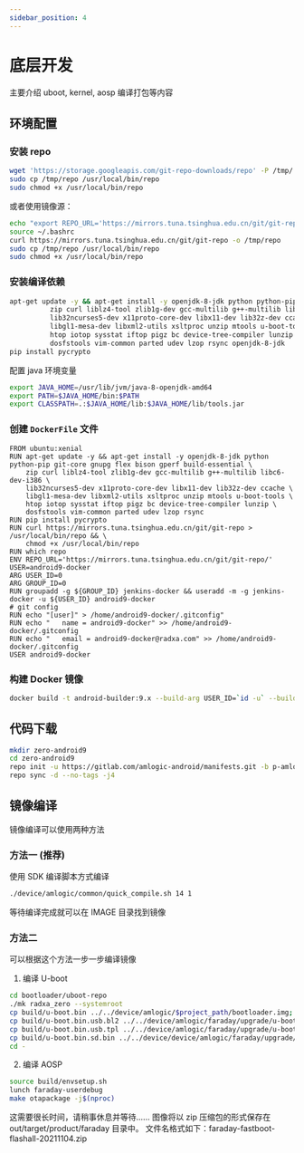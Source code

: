 ```yaml
---
sidebar_position: 4
---
```


# 底层开发

主要介绍 uboot, kernel, aosp 编译打包等内容

## 环境配置

### 安装 repo

```bash
wget 'https://storage.googleapis.com/git-repo-downloads/repo' -P /tmp/
sudo cp /tmp/repo /usr/local/bin/repo
sudo chmod +x /usr/local/bin/repo
```

或者使用镜像源：

```bash
echo "export REPO_URL='https://mirrors.tuna.tsinghua.edu.cn/git/git-repo/'" >> ~/.bashrc
source ~/.bashrc
curl https://mirrors.tuna.tsinghua.edu.cn/git/git-repo -o /tmp/repo
sudo cp /tmp/repo /usr/local/bin/repo
sudo chmod +x /usr/local/bin/repo
```

### 安装编译依赖

```bash
apt-get update -y && apt-get install -y openjdk-8-jdk python python-pip git-core gnupg flex bison gperf build-essential \
          zip curl liblz4-tool zlib1g-dev gcc-multilib g++-multilib libc6-dev-i386 \
          lib32ncurses5-dev x11proto-core-dev libx11-dev lib32z-dev ccache \
          libgl1-mesa-dev libxml2-utils xsltproc unzip mtools u-boot-tools \
          htop iotop sysstat iftop pigz bc device-tree-compiler lunzip \
          dosfstools vim-common parted udev lzop rsync openjdk-8-jdk
pip install pycrypto
```

配置 java 环境变量

```bash
export JAVA_HOME=/usr/lib/jvm/java-8-openjdk-amd64
export PATH=$JAVA_HOME/bin:$PATH
export CLASSPATH=.:$JAVA_HOME/lib:$JAVA_HOME/lib/tools.jar
```

### 创建 `DockerFile` 文件

```
FROM ubuntu:xenial
RUN apt-get update -y && apt-get install -y openjdk-8-jdk python python-pip git-core gnupg flex bison gperf build-essential \
    zip curl liblz4-tool zlib1g-dev gcc-multilib g++-multilib libc6-dev-i386 \
    lib32ncurses5-dev x11proto-core-dev libx11-dev lib32z-dev ccache \
    libgl1-mesa-dev libxml2-utils xsltproc unzip mtools u-boot-tools \
    htop iotop sysstat iftop pigz bc device-tree-compiler lunzip \
    dosfstools vim-common parted udev lzop rsync
RUN pip install pycrypto
RUN curl https://mirrors.tuna.tsinghua.edu.cn/git/git-repo > /usr/local/bin/repo && \
    chmod +x /usr/local/bin/repo
RUN which repo
ENV REPO_URL='https://mirrors.tuna.tsinghua.edu.cn/git/git-repo/' USER=android9-docker
ARG USER_ID=0
ARG GROUP_ID=0
RUN groupadd -g ${GROUP_ID} jenkins-docker && useradd -m -g jenkins-docker -u ${USER_ID} android9-docker
# git config
RUN echo "[user]" > /home/android9-docker/.gitconfig"
RUN echo "   name = android9-docker" >> /home/android9-docker/.gitconfig
RUN echo "   email = android9-docker@radxa.com" >> /home/android9-docker/.gitconfig
USER android9-docker
```

### 构建 Docker 镜像

```bash
docker build -t android-builder:9.x --build-arg USER_ID=`id -u` --build-arg GROUP_ID=`id -g` $(which-dir-dockerfile-in)
```

## 代码下载

```bash
mkdir zero-android9
cd zero-android9
repo init -u https://gitlab.com/amlogic-android/manifests.git -b p-amlogic -m radxa-w2-p-release.xml
repo sync -d --no-tags -j4
```

## 镜像编译

镜像编译可以使用两种方法

### 方法一 (**推荐**)

使用 SDK 编译脚本方式编译

```bash
./device/amlogic/common/quick_compile.sh 14 1
```

等待编译完成就可以在 IMAGE 目录找到镜像

### 方法二

可以根据这个方法一步一步编译镜像

1. 编译 U-boot

```bash
cd bootloader/uboot-repo
./mk radxa_zero --systemroot
cp build/u-boot.bin ../../device/amlogic/$project_path/bootloader.img;
cp build/u-boot.bin.usb.bl2 ../../device/amlogic/faraday/upgrade/u-boot.bin.usb.bl2;
cp build/u-boot.bin.usb.tpl ../../device/amlogic/faraday/upgrade/u-boot.bin.usb.tpl;
cp build/u-boot.bin.sd.bin ../../device/device/amlogic/faraday/upgrade/u-boot.bin.sd.bin;
cd -
```

2. 编译 AOSP

```bash
source build/envsetup.sh
lunch faraday-userdebug
make otapackage -j$(nproc)
```

这需要很长时间，请稍事休息并等待......
图像将以 zip 压缩包的形式保存在 out/target/product/faraday 目录中。
文件名格式如下：faraday-fastboot-flashall-20211104.zip

